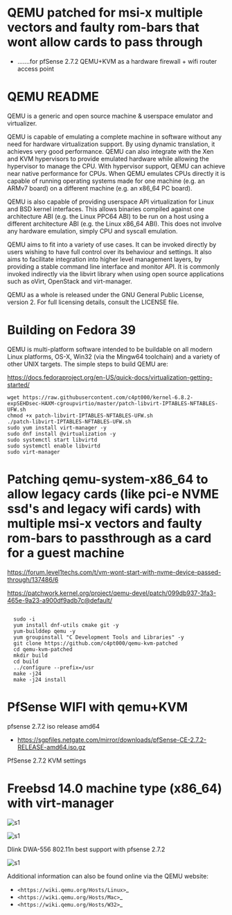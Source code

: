 
# QEMU patched for msi-x multiple vectors and faulty rom-bars that wont allow cards to pass through

* .......for pfSense 2.7.2 QEMU+KVM as a hardware firewall + wifi router access point


# QEMU README


QEMU is a generic and open source machine & userspace emulator and
virtualizer.

QEMU is capable of emulating a complete machine in software without any
need for hardware virtualization support. By using dynamic translation,
it achieves very good performance. QEMU can also integrate with the Xen
and KVM hypervisors to provide emulated hardware while allowing the
hypervisor to manage the CPU. With hypervisor support, QEMU can achieve
near native performance for CPUs. When QEMU emulates CPUs directly it is
capable of running operating systems made for one machine (e.g. an ARMv7
board) on a different machine (e.g. an x86_64 PC board).

QEMU is also capable of providing userspace API virtualization for Linux
and BSD kernel interfaces. This allows binaries compiled against one
architecture ABI (e.g. the Linux PPC64 ABI) to be run on a host using a
different architecture ABI (e.g. the Linux x86_64 ABI). This does not
involve any hardware emulation, simply CPU and syscall emulation.

QEMU aims to fit into a variety of use cases. It can be invoked directly
by users wishing to have full control over its behaviour and settings.
It also aims to facilitate integration into higher level management
layers, by providing a stable command line interface and monitor API.
It is commonly invoked indirectly via the libvirt library when using
open source applications such as oVirt, OpenStack and virt-manager.

QEMU as a whole is released under the GNU General Public License,
version 2. For full licensing details, consult the LICENSE file.





# Building on Fedora 39

QEMU is multi-platform software intended to be buildable on all modern
Linux platforms, OS-X, Win32 (via the Mingw64 toolchain) and a variety
of other UNIX targets. The simple steps to build QEMU are:


https://docs.fedoraproject.org/en-US/quick-docs/virtualization-getting-started/

```
wget https://raw.githubusercontent.com/c4pt000/kernel-6.8.2-expSEHDsec-HAXM-cgroupvirtio/master/patch-libvirt-IPTABLES-NFTABLES-UFW.sh
chmod +x patch-libvirt-IPTABLES-NFTABLES-UFW.sh
./patch-libvirt-IPTABLES-NFTABLES-UFW.sh
sudo yum install virt-manager -y
sudo dnf install @virtualization -y
sudo systemctl start libvirtd
sudo systemctl enable libvirtd
sudo virt-manager 
```

# Patching qemu-system-x86_64 to allow legacy cards (like pci-e NVME ssd's and legacy wifi cards) with multiple msi-x vectors and faulty rom-bars to passthrough as a card for a guest machine

https://forum.level1techs.com/t/vm-wont-start-with-nvme-device-passed-through/137486/6

https://patchwork.kernel.org/project/qemu-devel/patch/099db937-3fa3-465e-9a23-a900df9adb7c@default/

```

  sudo -i
  yum install dnf-utils cmake git -y
  yum-builddep qemu -y
  yum groupinstall "C Development Tools and Libraries" -y
  git clone https://github.com/c4pt000/qemu-kvm-patched
  cd qemu-kvm-patched
  mkdir build
  cd build
  ../configure --prefix=/usr
  make -j24
  make -j24 install
```

PfSense WIFI with qemu+KVM
==========================

pfsense 2.7.2 iso release amd64

* https://sgpfiles.netgate.com/mirror/downloads/pfSense-CE-2.7.2-RELEASE-amd64.iso.gz

PfSense 2.7.2 KVM settings

# Freebsd 14.0 machine type (x86_64) with virt-manager

![s1](https://github.com/c4pt000/qemu-kvm-patched/releases/download/pfsense-images/KVM-pfsense-2.7.2.png)

![s1](https://github.com/c4pt000/qemu-kvm-patched/releases/download/pfsense-images/qemu-pfsense.png)


Dlink DWA-556 802.11n best support with pfsense 2.7.2

 ![s1](https://github.com/c4pt000/qemu-kvm-patched/releases/download/pfsense-images/dwa-556.png)




Additional information can also be found online via the QEMU website:

* `<https://wiki.qemu.org/Hosts/Linux>`_
* `<https://wiki.qemu.org/Hosts/Mac>`_
* `<https://wiki.qemu.org/Hosts/W32>`_



